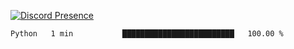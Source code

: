 [![Discord Presence](https://lanyard.cnrad.dev/api/689805100331696149)](https://discord.com/users/689805100331696149)

<!--START_SECTION:waka-->

```txt
Python   1 min           █████████████████████████   100.00 %
```

<!--END_SECTION:waka-->
<img src="https://hit.yhype.me/github/profile?user_id=53441990" alt="">
